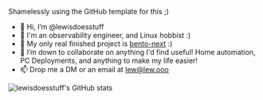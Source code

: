 Shamelessly using the GitHub template for this ;)

- 👋 Hi, I’m @lewisdoesstuff
- 👀 I'm an observability engineer, and Linux hobbist :)
- 🌱 My only real finished project is [bento-next](https://github.com/lewisdoesstuff/bento-next) :)
- 💞️ I’m down to collaborate on anything I'd find useful! Home automation, PC Deployments, and anything to make my life easier!
- 📫 Drop me a DM or an email at lew@lew.ooo



![lewisdoesstuff's GitHub stats](https://github-readme-stats.vercel.app/api?username=lewisdoesstuff&count_private=true&show_icons=true) 


<!---
lewisdoesstuff/lewisdoesstuff is a ✨ special ✨ repository because its `README.md` (this file) appears on your GitHub profile.
You can click the Preview link to take a look at your changes.
--->
